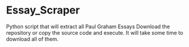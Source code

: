 # Essay_Scraper

Python script that will extract all Paul Graham Essays
Download the repository or copy the source code and execute.
It will take some time to download all of them.

